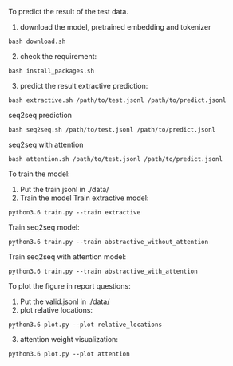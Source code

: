 

To predict the result of the test data.

1. download the model, pretrained embedding and tokenizer
``` 
bash download.sh
```
2. check the requirement:
```
bash install_packages.sh
```
3. predict the result
extractive prediction:
```
bash extractive.sh /path/to/test.jsonl /path/to/predict.jsonl
```
seq2seq prediction
```
bash seq2seq.sh /path/to/test.jsonl /path/to/predict.jsonl
```
seq2seq with attention
```
bash attention.sh /path/to/test.jsonl /path/to/predict.jsonl
```

To train the model:
1. Put the train.jsonl in ./data/
2. Train the model
Train extractive model:
```
python3.6 train.py --train extractive
```

Train seq2seq model:
```
python3.6 train.py --train abstractive_without_attention
```

Train seq2seq with attention model:
```
python3.6 train.py --train abstractive_with_attention
```

To plot the figure in report questions:
1. Put the valid.jsonl in ./data/
2. plot relative locations:
```
python3.6 plot.py --plot relative_locations
```

3. attention weight visualization:
```
python3.6 plot.py --plot attention
```






